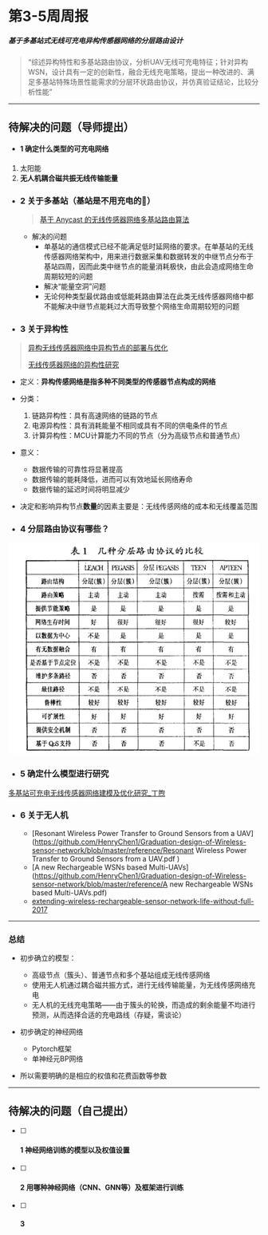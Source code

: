 # 第3-5周周报

##### 基于多基站式无线可充电异构传感器网络的分层路由设计

> “综述异构特性和多基站路由协议，分析UAV无线可充电特征；针对异构WSN，设计具有一定的创新性，融合无线充电策略，提出一种改进的、满足多基站特殊场景性能需求的分层环状路由协议，并仿真验证结论，比较分析性能”

---

## 待解决的问题（导师提出）



- #### 1 确定什么类型的可充电网络

1. 太阳能
2. **无人机耦合磁共振无线传输能量**



- ### 2 关于多基站（基站是不用充电的🤣）
  
  > [基于 Anycast 的无线传感器网络多基站路由算法]( [https://github.com/HenryChen1/Graduation-design-of-Wireless-sensor-network/blob/master/reference/%E5%9F%BA%E4%BA%8EAnycast%E7%9A%84%E6%97%A0%E7%BA%BF%E4%BC%A0%E6%84%9F%E5%99%A8%E7%BD%91%E7%BB%9C%E5%A4%9A%E5%9F%BA%E7%AB%99%E8%B7%AF%E7%94%B1%E7%AE%97%E6%B3%95_%E6%9E%97%E6%B5%B7%E5%B3%B0.pdf](https://github.com/HenryChen1/Graduation-design-of-Wireless-sensor-network/blob/master/reference/基于Anycast的无线传感器网络多基站路由算法_林海峰.pdf) )
  
  - 解决的问题
    - 单基站的通信模式已经不能满足低时延网络的要求。在单基站的无线传感器网络架构中，用来进行数据采集和数据转发的中继节点分布于基站四周，因而此类中继节点的能量消耗极快，由此会造成网络生命周期较短的问题
    - 解决“能量空洞”问题
    - 无论何种类型最优路由或低能耗路由算法在此类无线传感器网络中都不能解决中继节点能耗过大而导致整个网络生命周期较短的问题



- ### 3 关于异构性

> [异构无线传感器网络中异构节点的部署与优化]([https://github.com/HenryChen1/Graduation-design-of-Wireless-sensor-network/blob/master/reference/%E5%BC%82%E6%9E%84%E6%97%A0%E7%BA%BF%E4%BC%A0%E6%84%9F%E5%99%A8%E7%BD%91%E7%BB%9C%E4%B8%AD%E5%BC%82%E6%9E%84%E8%8A%82%E7%82%B9%E7%9A%84%E9%83%A8%E7%BD%B2%E4%B8%8E%E4%BC%98%E5%8C%96.pdf](https://github.com/HenryChen1/Graduation-design-of-Wireless-sensor-network/blob/master/reference/异构无线传感器网络中异构节点的部署与优化.pdf))
>
> [无线传感器网络的异构性研究]([https://github.com/HenryChen1/Graduation-design-of-Wireless-sensor-network/blob/master/reference/%E6%97%A0%E7%BA%BF%E4%BC%A0%E6%84%9F%E5%99%A8%E7%BD%91%E7%BB%9C%E7%9A%84%E5%BC%82%E6%9E%84%E6%80%A7%E7%A0%94%E7%A9%B6.pdf](https://github.com/HenryChen1/Graduation-design-of-Wireless-sensor-network/blob/master/reference/无线传感器网络的异构性研究.pdf))

- 定义：**异构传感网络是指多种不同类型的传感器节点构成的网络**
- 分类：
  1. 链路异构性：具有高速网络的链路的节点
  2. 电源异构性：具有消耗能量不相同或具有不同的供电条件的节点
  3. 计算异构性：MCU计算能力不同的节点（分为高级节点和普通节点）

- 意义：
  - 数据传输的可靠性将显著提高
  - 数据传输的能耗降低，进而可以有效地延长网络寿命
  - 数据传输的延迟时间将明显减少

- 决定和影响异构节点**数量**的因素主要是：无线传感网络的成本和无线覆盖范围



- ### 4 分层路由协议有哪些？

![](https://github.com/HenryChen1/Graduation-design-of-Wireless-sensor-network/blob/master/pic/weekly%20report_2.png?raw=true)



- ### 5 确定什么模型进行研究

[多基站可充电无线传感器网络建模及优化研究_丁煦]([https://github.com/HenryChen1/Graduation-design-of-Wireless-sensor-network/blob/master/reference/%E5%A4%9A%E5%9F%BA%E7%AB%99%E5%8F%AF%E5%85%85%E7%94%B5%E6%97%A0%E7%BA%BF%E4%BC%A0%E6%84%9F%E5%99%A8%E7%BD%91%E7%BB%9C%E5%BB%BA%E6%A8%A1%E5%8F%8A%E4%BC%98%E5%8C%96%E7%A0%94%E7%A9%B6_%E4%B8%81%E7%85%A6.pdf](https://github.com/HenryChen1/Graduation-design-of-Wireless-sensor-network/blob/master/reference/多基站可充电无线传感器网络建模及优化研究_丁煦.pdf))



- ### 6 关于无人机
  
  - [Resonant Wireless Power Transfer to Ground Sensors from a UAV](https://github.com/HenryChen1/Graduation-design-of-Wireless-sensor-network/blob/master/reference/Resonant Wireless Power Transfer to Ground Sensors from a UAV.pdf )
  - [A new Rechargeable WSNs based Multi-UAVs](https://github.com/HenryChen1/Graduation-design-of-Wireless-sensor-network/blob/master/reference/A new Rechargeable WSNs based Multi-UAVs.pdf)
  - [extending-wireless-rechargeable-sensor-network-life-without-full-2017]( https://github.com/HenryChen1/Graduation-design-of-Wireless-sensor-network/blob/master/reference/extending-wireless-rechargeable-sensor-network-life-without-full-2017.pdf )



---

### 总结

- 初步确立的模型：
  - 高级节点（簇头）、普通节点和多个基站组成无线传感网络
  - 使用无人机通过耦合磁共振方式，进行无线传输能量，为无线传感网络充电
  - 无人机的无线充电策略——由于簇头的轮换，而造成的剩余能量不均进行预测，从而选择合适的充电路线（存疑，需谈论）
- 初步确定的神经网络
  - Pytorch框架
  - 单神经元BP网络

- 所以需要明确的是相应的权值和花费函数等参数



---



## 待解决的问题（自己提出）



- [ ] #### 1 神经网络训练的模型以及权值设置



- [ ] #### 2 用哪种神经网络（CNN、GNN等）及框架进行训练



- [ ] #### 3